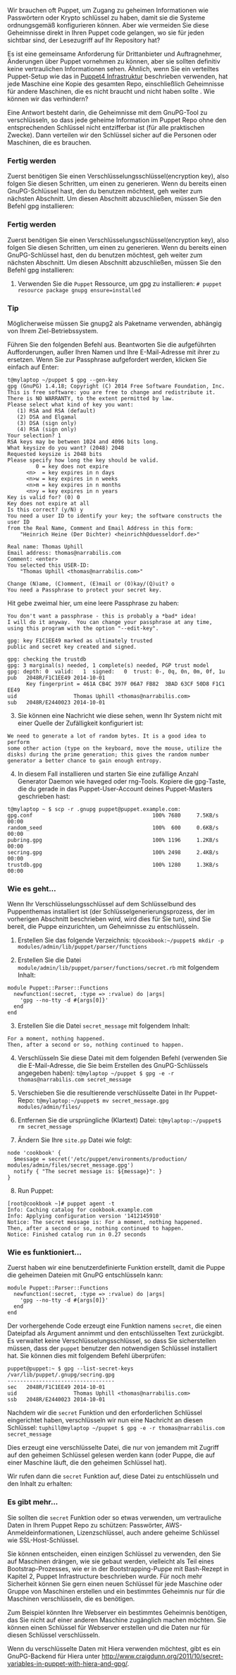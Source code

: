 Wir brauchen oft Puppet, um Zugang zu geheimen Informationen wie Passwörtern oder Krypto schlüssel zu haben, damit sie die Systeme ordnungsgemäß konfigurieren können. Aber wie vermeiden Sie diese Geheimnisse direkt in Ihren Puppet code gelangen, wo sie für jeden sichtbar sind, der Lesezugriff auf Ihr Repository hat?

Es ist eine gemeinsame Anforderung für Drittanbieter und Auftragnehmer, Änderungen über Puppet vornehmen zu können, aber sie sollten definitiv keine vertraulichen Informationen sehen. Ähnlich, wenn Sie ein verteiltes Puppet-Setup wie das in [Puppet4 Infrastruktur](../puppet4-infrastruktur)
 beschrieben verwenden, hat jede Maschine eine Kopie des gesamten Repo, einschließlich Geheimnisse für andere Maschinen, die es nicht braucht und nicht haben sollte . Wie können wir das verhindern?

Eine Antwort besteht darin, die Geheimnisse mit dem GnuPG-Tool zu verschlüsseln, so dass jede geheime Information im Puppet Repo ohne den entsprechenden Schlüssel nicht entzifferbar ist (für alle praktischen Zwecke). Dann verteilen wir den Schlüssel sicher auf die Personen oder Maschinen, die es brauchen.

### Fertig werden

Zuerst benötigen Sie einen Verschlüsselungsschlüssel(encryption key), also folgen Sie diesen Schritten, um einen zu generieren. Wenn du bereits einen GnuPG-Schlüssel hast, den du benutzen möchtest, geh weiter zum nächsten Abschnitt. Um diesen Abschnitt abzuschließen, müssen Sie den Befehl gpg installieren:

### Fertig werden

Zuerst benötigen Sie einen Verschlüsselungsschlüssel(encryption key), also folgen Sie diesen Schritten, um einen zu generieren. Wenn du bereits einen GnuPG-Schlüssel hast, den du benutzen möchtest, geh weiter zum nächsten Abschnitt. Um diesen Abschnitt abzuschließen, müssen Sie den Befehl gpg installieren:

1. Verwenden Sie die `Puppet` Ressource, um gpg zu installieren:
`# puppet resource package gnupg ensure=installed`

### Tip
Möglicherweise müssen Sie gnupg2 als Paketname verwenden, abhängig von Ihrem Ziel-Betriebssystem.

Führen Sie den folgenden Befehl aus. Beantworten Sie die aufgeführten Aufforderungen, außer Ihren Namen und Ihre E-Mail-Adresse mit ihrer zu ersetzen. Wenn Sie zur Passphrase aufgefordert werden, klicken Sie einfach auf Enter:
```
t@mylaptop ~/puppet $ gpg --gen-key
gpg (GnuPG) 1.4.18; Copyright (C) 2014 Free Software Foundation, Inc.
This is free software: you are free to change and redistribute it.
There is NO WARRANTY, to the extent permitted by law.
Please select what kind of key you want:
   (1) RSA and RSA (default)
   (2) DSA and Elgamal
   (3) DSA (sign only)
   (4) RSA (sign only)
Your selection? 1
RSA keys may be between 1024 and 4096 bits long.
What keysize do you want? (2048) 2048
Requested keysize is 2048 bits
Please specify how long the key should be valid.
         0 = key does not expire
      <n>  = key expires in n days
      <n>w = key expires in n weeks
      <n>m = key expires in n months
      <n>y = key expires in n years
Key is valid for? (0) 0
Key does not expire at all
Is this correct? (y/N) y
You need a user ID to identify your key; the software constructs the user ID
from the Real Name, Comment and Email Address in this form:
    "Heinrich Heine (Der Dichter) <heinrichh@duesseldorf.de>"

Real name: Thomas Uphill
Email address: thomas@narrabilis.com
Comment: <enter>
You selected this USER-ID:
    "Thomas Uphill <thomas@narrabilis.com>"

Change (N)ame, (C)omment, (E)mail or (O)kay/(Q)uit? o
You need a Passphrase to protect your secret key.
```

Hit gebe zweimal hier, um eine leere Passphrase zu haben:
```
You don't want a passphrase - this is probably a *bad* idea!
I will do it anyway.  You can change your passphrase at any time,
using this program with the option "--edit-key".

gpg: key F1C1EE49 marked as ultimately trusted
public and secret key created and signed.

gpg: checking the trustdb
gpg: 3 marginal(s) needed, 1 complete(s) needed, PGP trust model
gpg: depth: 0  valid:   1  signed:   0  trust: 0-, 0q, 0n, 0m, 0f, 1u
pub   2048R/F1C1EE49 2014-10-01
      Key fingerprint = 461A CB4C 397F 06A7 FB82  3BAD 63CF 50D8 F1C1 EE49
uid                  Thomas Uphill <thomas@narrabilis.com>
sub   2048R/E2440023 2014-10-01
```

3. Sie können eine Nachricht wie diese sehen, wenn Ihr System nicht mit einer Quelle der Zufälligkeit konfiguriert ist:
```
We need to generate a lot of random bytes. It is a good idea to perform
some other action (type on the keyboard, move the mouse, utilize the
disks) during the prime generation; this gives the random number
generator a better chance to gain enough entropy.
```

4. In diesem Fall installieren und starten Sie eine zufällige Anzahl Generator Daemon wie haveged oder rng-Tools. Kopiere die gpg-Taste, die du gerade in das Puppet-User-Account deines Puppet-Masters geschrieben hast:
```
t@mylaptop ~ $ scp -r .gnupg puppet@puppet.example.com:
gpg.conf                                      100% 7680     7.5KB/s   00:00    
random_seed                                   100%  600     0.6KB/s   00:00    
pubring.gpg                                   100% 1196     1.2KB/s   00:00    
secring.gpg                                   100% 2498     2.4KB/s   00:00    
trustdb.gpg                                   100% 1280     1.3KB/s   00:00
```

### Wie es geht...

Wenn Ihr Verschlüsselungsschlüssel auf dem Schlüsselbund des Puppenthemas installiert ist (der Schlüsselgenerierungsprozess, der im vorherigen Abschnitt beschrieben wird, wird dies für Sie tun), sind Sie bereit, die Puppe einzurichten, um Geheimnisse zu entschlüsseln.

1. Erstellen Sie das folgende Verzeichnis:
`t@cookbook:~/puppet$ mkdir -p modules/admin/lib/puppet/parser/functions`

2. Erstellen Sie die Datei `module/admin/lib/puppet/parser/functions/secret.rb` mit folgendem Inhalt:
```
module Puppet::Parser::Functions
  newfunction(:secret, :type => :rvalue) do |args|
    'gpg --no-tty -d #{args[0]}'
  end
end
```

3. Erstellen Sie die Datei `secret_message` mit folgendem Inhalt:
```
For a moment, nothing happened.
Then, after a second or so, nothing continued to happen.
```

4. Verschlüsseln Sie diese Datei mit dem folgenden Befehl (verwenden Sie die E-Mail-Adresse, die Sie beim Erstellen des GnuPG-Schlüssels angegeben haben):
`t@mylaptop ~/puppet $ gpg -e -r thomas@narrabilis.com secret_message`

5. Verschieben Sie die resultierende verschlüsselte Datei in Ihr Puppet-Repo:
`t@mylaptop:~/puppet$ mv secret_message.gpg modules/admin/files/`

6. Entfernen Sie die ursprüngliche (Klartext) Datei:
`t@mylaptop:~/puppet$ rm secret_message`

7. Ändern Sie Ihre `site.pp` Datei wie folgt:
```
node 'cookbook' {
  $message = secret('/etc/puppet/environments/production/ modules/admin/files/secret_message.gpg')
  notify { "The secret message is: ${message}": }
}
```

8. Run Puppet:
```
[root@cookbook ~]# puppet agent -t
Info: Caching catalog for cookbook.example.com
Info: Applying configuration version '1412145910'
Notice: The secret message is: For a moment, nothing happened. 
Then, after a second or so, nothing continued to happen.
Notice: Finished catalog run in 0.27 seconds
```

### Wie es funktioniert...

Zuerst haben wir eine benutzerdefinierte Funktion erstellt, damit die Puppe die geheimen Dateien mit GnuPG entschlüsseln kann:
```
module Puppet::Parser::Functions
  newfunction(:secret, :type => :rvalue) do |args|
    'gpg --no-tty -d #{args[0]}'
  end
end
```

Der vorhergehende Code erzeugt eine Funktion namens `secret`, die einen Dateipfad als Argument annimmt und den entschlüsselten Text zurückgibt. Es verwaltet keine Verschlüsselungsschlüssel, so dass Sie sicherstellen müssen, dass der `puppet` benutzer den notwendigen Schlüssel installiert hat. Sie können dies mit folgendem Befehl überprüfen:
```
puppet@puppet:~ $ gpg --list-secret-keys
/var/lib/puppet/.gnupg/secring.gpg
----------------------------------
sec   2048R/F1C1EE49 2014-10-01
uid                  Thomas Uphill <thomas@narrabilis.com>
ssb   2048R/E2440023 2014-10-01
```
Nachdem wir die `secret` Funktion und den erforderlichen Schlüssel eingerichtet haben, verschlüsseln wir nun eine Nachricht an diesen Schlüssel:
`tuphill@mylaptop ~/puppet $ gpg -e -r thomas@narrabilis.com secret_message`

Dies erzeugt eine verschlüsselte Datei, die nur von jemandem mit Zugriff auf den geheimen Schlüssel gelesen werden kann (oder Puppe, die auf einer Maschine läuft, die den geheimen Schlüssel hat).

Wir rufen dann die `secret` Funktion auf, diese Datei zu entschlüsseln und den Inhalt zu erhalten:


### Es gibt mehr...

Sie sollten die `secret` Funktion oder so etwas verwenden, um vertrauliche Daten in Ihrem Puppet Repo zu schützen: Passwörter, AWS-Anmeldeinformationen, Lizenzschlüssel, auch andere geheime Schlüssel wie SSL-Host-Schlüssel.

Sie können entscheiden, einen einzigen Schlüssel zu verwenden, den Sie auf Maschinen drängen, wie sie gebaut werden, vielleicht als Teil eines Bootstrap-Prozesses, wie er in der Bootstrapping-Puppe mit Bash-Rezept in Kapitel 2, Puppet Infrastructure beschrieben wurde. Für noch mehr Sicherheit können Sie gern einen neuen Schlüssel für jede Maschine oder Gruppe von Maschinen erstellen und ein bestimmtes Geheimnis nur für die Maschinen verschlüsseln, die es benötigen.

Zum Beispiel könnten Ihre Webserver ein bestimmtes Geheimnis benötigen, das Sie nicht auf einer anderen Maschine zugänglich machen möchten. Sie können einen Schlüssel für Webserver erstellen und die Daten nur für diesen Schlüssel verschlüsseln.

Wenn du verschlüsselte Daten mit Hiera verwenden möchtest, gibt es ein GnuPG-Backend für Hiera unter http://www.craigdunn.org/2011/10/secret-variables-in-puppet-with-hiera-and-gpg/.